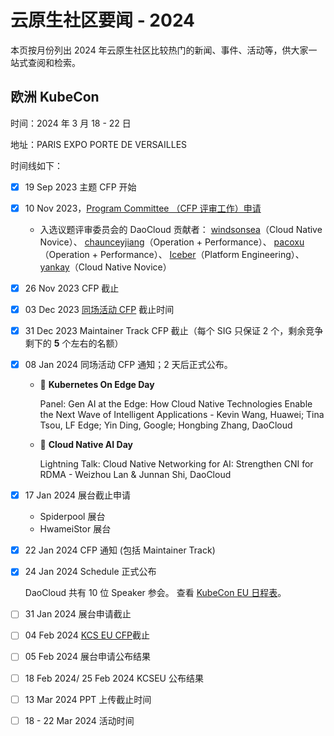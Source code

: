 # 云原生社区要闻 - 2024

本页按月份列出 2024 年云原生社区比较热门的新闻、事件、活动等，供大家一站式查阅和检索。

## 欧洲 KubeCon

时间：2024 年 3 月 18 - 22 日

地址：PARIS EXPO PORTE DE VERSAILLES

时间线如下：

- [x] 19 Sep 2023 主题 CFP 开始

- [x] 10 Nov 2023，[Program Committee （CFP 评审工作）申请](https://forms.gle/ee5pX7847Xpb6SB36)

    - 入选议题评审委员会的 DaoCloud 贡献者：
      [windsonsea](https://github.com/windsonsea)（Cloud Native Novice）、
      [chaunceyjiang](https://github.com/chaunceyjiang)（Operation + Performance）、
      [pacoxu](https://github.com/pacoxu)（Operation + Performance）、
      [Iceber](https://github.com/Iceber)（Platform Engineering）、
      [yankay](https://github.com/yankay)（Cloud Native Novice）

- [x] 26 Nov 2023 CFP 截止

- [x] 03 Dec 2023 [同场活动 CFP](https://events.linuxfoundation.org/kubecon-cloudnativecon-europe/co-located-events/cfp-colocated-events/) 截止时间

- [x] 31 Dec 2023 Maintainer Track CFP 截止（每个 SIG 只保证 2 个，剩余竞争剩下的 **5** 个左右的名额）

- [x] 08 Jan 2024 同场活动 CFP 通知；2 天后正式公布。
    - 🎉 __Kubernetes On Edge Day__
    
        Panel: Gen AI at the Edge: How Cloud Native Technologies Enable the Next Wave of Intelligent Applications - Kevin Wang, Huawei; Tina Tsou, LF Edge; Yin Ding, Google; Hongbing Zhang, DaoCloud

    - 🎉 __Cloud Native AI Day__ 
    
        Lightning Talk: Cloud Native Networking for AI: Strengthen CNI for RDMA - Weizhou Lan & Junnan Shi, DaoCloud

- [x] 17 Jan 2024 展台截止申请
    - Spiderpool 展台
    - HwameiStor 展台

- [x] 22 Jan 2024 CFP 通知 (包括 Maintainer Track)

- [x] 24 Jan 2024 Schedule 正式公布

    DaoCloud 共有 10 位 Speaker 参会。
    查看 [KubeCon EU 日程表](https://events.linuxfoundation.org/kubecon-cloudnativecon-europe/program/schedule/)。

- [ ] 31 Jan 2024 展台申请截止

- [ ] 04 Feb 2024 [KCS EU CFP](https://docs.google.com/forms/d/e/1FAIpQLSfndK6hEDUQlC75_fol0NotaK_FrSC1D1EB-GTP3AsLpRecjw/viewform)截止

- [ ] 05 Feb 2024 展台申请公布结果

- [ ] 18 Feb 2024/ 25 Feb 2024 KCSEU 公布结果

- [ ] 13 Mar 2024 PPT 上传截止时间

- [ ] 18 - 22 Mar 2024 活动时间

